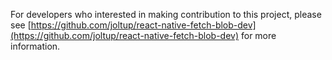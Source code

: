 For developers who interested in making contribution to this project, please see [https://github.com/joltup/react-native-fetch-blob-dev](https://github.com/joltup/react-native-fetch-blob-dev) for more information.

